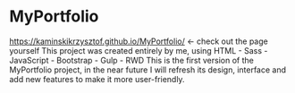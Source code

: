 # MyPortfolio
https://kaminskikrzysztof.github.io/MyPortfolio/ <- check out the page yourself
This project was created entirely by me, using HTML - Sass - JavaScript - Bootstrap - Gulp - RWD 
This is the first version of the MyPortfolio project, in the near future I will refresh its design, interface and add new features to make it more user-friendly. 
